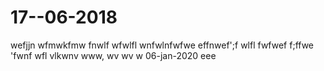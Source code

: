 # 17--06-2018
wefjjn
wfmwkfmw
fnwlf
wfwlfl
wnfwlnfwfwe
effnwef';f
wlfl
fwfwef
f;ffwe
'fwnf
wfl
vlkwnv www,
wv
wv
w
06-jan-2020
eee
